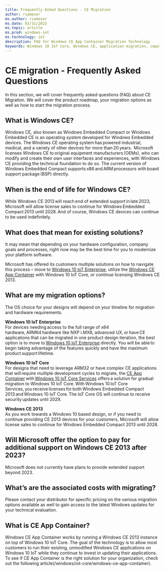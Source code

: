 ```yaml
---
title: Frequently Asked Questions - CE Migration
author: rsameser
ms.author: riameser
ms.date: 03/31/2023
ms.topic: article
ms.prod: windows-iot
ms.technology: iot
description: FAQ for Windows CE App Container Migration Technology
keywords: Windows 10 IoT Core, Windows CE, application migration, cepal, Windows CE Migration FAQ
---
```

# CE migration - Frequently Asked Questions

In this section, we will cover frequently asked questions (FAQ) about CE Migration. We will cover the product roadmap, your migration options as well as how to start the migration process.

## What is Windows CE?

Windows CE, also known as Windows Embedded Compact or Windows Embedded CE is an operating system developed for Windows Embedded devices. The Windows CE operating system has powered industrial, medical, and a variety of other devices for more than 20 years.  Microsoft licenses Windows CE to original equipment manufacturers (OEMs), who can modify and create their own user interfaces and experiences, with Windows CE providing the technical foundation to do so. The current version of Windows Embedded Compact supports x86 and ARM processors with board support package (BSP) directly.  

## When is the end of life for Windows CE?

While Windows CE 2013 will reach end of extended support in late 2023, Microsoft will allow license sales to continue for Windows Embedded Compact 2013 until 2028. And of course, Windows CE devices can continue to be used indefinitely.  

## What does that mean for existing solutions?

It may mean that depending on your hardware configuration, company goals and processes, right now may be the best time for you to modernize your platform software.  

Microsoft has offered its customers multiple solutions on how to navigate this process – move to [Windows 10 IoT Enterprise](/windows/iot-core/windows-iot-enterprise), utilize the [Windows CE App Container](/windows/iot-core/windows-ce-app-container) with Windows 10 IoT Core, or continue licensing Windows CE 2013.  

## What are my migration options?

The OS choice for your designs will depend on your timeline for migration and hardware requirements.

**Windows 10 IoT Enterprise**  
For devices needing access to the full range of x64 hardware, ARM64 hardware like NXP i.MX8, advanced UX, or have CE applications that can be migrated in one product design iteration, the best option is to move to [Windows 10 IoT Enterprise](/windows/iot-core/windows-iot-enterprise) directly. You will be able to begin taking advantage of the features quickly and have the maximum product support lifetime.  

**Windows 10 IoT Core**  
For designs that need to leverage ARM32 or have complex CE applications that will require multiple development cycles to migrate, the [CE App Container](/windows/iot-core/windows-ce-app-container) with [Windows 10 IoT Core Services](/windows-hardware/manufacture/iot/iotcoreservicesoverview) offers a solution for gradual migration to Windows 10 IoT Core. With Windows 10 IoT Core Services, you receive licenses for both Windows Embedded Compact 2013 and Windows 10 IoT Core. The IoT Core OS will continue to receive security updates until 2029.  

**Windows CE 2013**  
As you work towards a Windows 10 based design, or if you need to continue providing CE 2013 devices for your customers, Microsoft will allow license sales to continue for Windows Embedded Compact 2013 until 2028.

## Will Microsoft offer the option to pay for additional support on Windows CE 2013 after 2023?

Microsoft does not currently have plans to provide extended support beyond 2023.  

## What’s are the associated costs with migrating?

Please contact your distributor for specific pricing on the various migration options available as well to gain access to the latest Windows updates for your technical evaluation.  

## What is CE App Container?

Windows CE App Container works by running a Windows CE 2013 instance on top of Windows 10 IoT Core. The goal of the technology is to allow most customers to run their existing, unmodified Windows CE applications on Windows 10 IoT while they continue to invest in updating their applications. To see if CE App Container is the right solution for your organization, check out the following article(/windows/iot-core/windows-ce-app-container).
